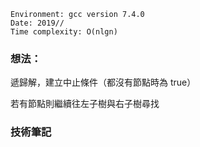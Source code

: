 ```
Environment: gcc version 7.4.0
Date: 2019//
Time complexity: O(nlgn)
```

### 想法：

遞歸解，建立中止條件（都沒有節點時為 true）

若有節點則繼續往左子樹與右子樹尋找

### 技術筆記

